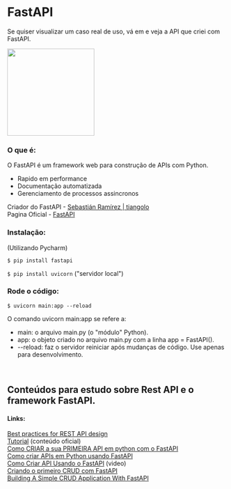 # FastAPI

Se quiser visualizar um caso real de uso, vá em    e veja a API que criei com FastAPI.

<img src="https://fastapi.tiangolo.com/img/logo-margin/logo-teal.png" width=200px>

### O que é:

O FastAPI é um framework web para construção de APIs com Python. 

- Rapido em performance 
- Documentação automatizada
- Gerenciamento de processos assincronos

Criador do FastAPI - <a href="https://github.com/tiangolo">Sebastián Ramírez | tiangolo</a><br>
Pagina Oficial - <a href="https://fastapi.tiangolo.com/pt/"> FastAPI </a>

### Instalação:

(Utilizando Pycharm)

```$ pip install fastapi ```

```$ pip install uvicorn```  ("servidor local")

### Rode o código:

```$ uvicorn main:app --reload ```

O comando uvicorn main:app se refere a:

- main: o arquivo main.py (o "módulo" Python).
- app: o objeto criado no arquivo main.py com a linha app = FastAPI().
- --reload: faz o servidor reiniciar após mudanças de código. Use apenas para desenvolvimento.

<br>

## Conteúdos para estudo sobre Rest API e o framework FastAPI.

#### Links:

<a href="https://stackoverflow.blog/2020/03/02/best-practices-for-rest-api-design/">Best practices for REST API design</a> <br>
<a href="https://fastapi.tiangolo.com/pt/tutorial/">Tutorial</a> (conteúdo oficial)<br>
<a href="https://medium.com/data-hackers/como-criar-a-sua-primeira-api-em-python-com-o-fastapi-50b1d7f5bb6d">Como CRIAR a sua PRIMEIRA API em python com o FastAPI</a><br>
<a href="https://www.alura.com.br/artigos/como-criar-apis-python-usando-fastapi">Como criar APIs em Python usando FastAPI</a><br>
<a href="https://www.youtube.com/watch?v=R26iojTwUv8">Como Criar API Usando o FastAPI</a> (video)<br>
<a href="https://www.treinaweb.com.br/blog/criando-o-primeiro-crud-com-fastapi">Criando o primeiro CRUD com FastAPI</a><br>
<a href="https://www.gormanalysis.com/blog/building-a-simple-crud-application-with-fastapi/">Building A Simple CRUD Application With FastAPI</a>

